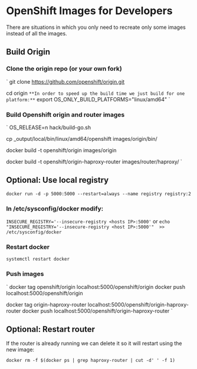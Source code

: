 # OpenShift Images for Developers

There are situations in which you only need to recreate 
only some images instead of all the images.


## Build Origin

### Clone the origin repo (or your own fork)
`
git clone https://github.com/openshift/origin.git

cd origin
`
**In order to speed up the build time we just build for one platform:**
`
export OS_ONLY_BUILD_PLATFORMS="linux/amd64"
`
### Build Openshift origin and router images

`
OS_RELEASE=n hack/build-go.sh

cp _output/local/bin/linux/amd64/openshift images/origin/bin/

docker build -t openshift/origin images/origin

docker build -t openshift/origin-haproxy-router images/router/haproxy/
`

## Optional: Use local registry

`
docker run -d -p 5000:5000 --restart=always --name registry registry:2
`

### In /etc/sysconfig/docker modify:
`
INSECURE_REGISTRY='--insecure-registry <hosts IP>:5000'
`
or
`
echo "INSECURE_REGISTRY='--insecure-registry <host IP>:5000'"  >> /etc/sysconfig/docker
`

### Restart docker

`
systemctl restart docker
`

### Push images

`
docker tag openshift/origin localhost:5000/openshift/origin
docker push localhost:5000/openshift/origin

docker tag origin-haproxy-router localhost:5000/openshift/origin-haproxy-router
docker push localhost:5000/openshift/origin-haproxy-router
`

## Optional: Restart router

If the router is already running we can delete it so it will restart using the
new image:

`
docker rm -f $(docker ps | grep haproxy-router | cut -d' ' -f 1)
`
